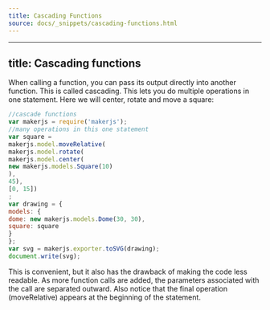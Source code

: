 ```yaml
---
title: Cascading Functions
source: docs/_snippets/cascading-functions.html
---
```


---
title: Cascading functions
---
When calling a function, you can pass its output directly into another function. This is called cascading.
This lets you do multiple operations in one statement. Here we will center, rotate and move a square:
```javascript
//cascade functions
var makerjs = require('makerjs');
//many operations in this one statement
var square =
makerjs.model.moveRelative(
makerjs.model.rotate(
makerjs.model.center(
new makerjs.models.Square(10)
),
45),
[0, 15])
;
var drawing = {
models: {
dome: new makerjs.models.Dome(30, 30),
square: square
}
};
var svg = makerjs.exporter.toSVG(drawing);
document.write(svg);
```
This is convenient, but it also has the drawback of making the code less readable. As more function calls are added,
the parameters associated with the call are separated outward. Also notice that the final operation (moveRelative) appears at the beginning of the statement.
